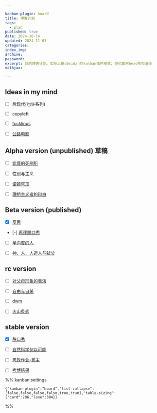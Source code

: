 ```yaml
---

kanban-plugin: board
title: 博客计划
tags:
  - plan
published: true
date: 2024-10-14
updated: 2024-11-05
categories: 
index_img: 
archive: 
password: 
excerpt: 我的博客计划。实际上是obsidan的kanban插件格式，但也能用hexo写和渲染
mathjax: 

---
```


## Ideas in my mind

- [ ] 后现代(也许系列)
- [ ] copyleft
- [ ] [fucklinus](/hexo/memo/fucklinus)
- [ ] [公路电影](/hexo/essays/road)


## Alpha version (unpublished) 草稿

- [ ] [饥饿的死刑犯](/hexo/contemplation/shoelace)
- [ ] 性别与主义
- [ ] [诺顿穹顶](/hexo/essays/dome)
- [ ] [理想主义者的辩白](/hexo/contemplation/idealist)


## Beta version (published)

- [x] [反思](/hexo/essays/introspection)
- [-] [再评脱口秀](/hexo/essays/talkshow-patch)
- [ ] [单向度的人](/hexo/essays/one-dimensional-man)
- [ ] [神、人、人造人与弑父](/hexo/essays/replicant)


## rc version

- [ ] [对父母形象的表演](/hexo/memo/actingparents)
- [ ] [自由与自杀](/hexo/contemplation/free-and-death)
- [ ] [dwm](/hexo/essays/dwm)
- [ ] [火山炙恋](/hexo/essays/fire-of-love)


## stable version

- [x] [脱口秀](/hexo/essays/talkshow)
- [ ] [自然科学何以可能](/hexo/essays/science)
- [ ] [思政作业-民主](/hexo/essays/democracyold)
- [ ] [考博结果](/hexo/diary/intophd)




%% kanban:settings
```
{"kanban-plugin":"board","list-collapse":[false,false,false,false,true,true],"table-sizing":{"card":286,"lane":304}}
```
%%